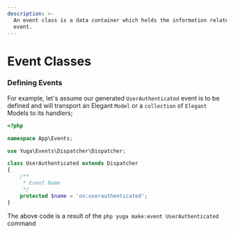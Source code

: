 ```yaml
---
description: >-
  An event class is a data container which holds the information related to the
  event.
---
```


# Event Classes

### Defining Events

&#x20;For example, let's assume our generated `UserAuthenticated` event is to be defined and will transport an Elegant `Model` or a `collection` of `Elegant` Models to its handlers;

```php
<?php

namespace App\Events;

use Yuga\Events\Dispatcher\Dispatcher;

class UserAuthenticated extends Dispatcher
{
    /**
     * Event Name
     */
    protected $name = 'on:userauthenticated';
}
```

The above code is a result of the `php yuga make:event UserAuthenticated` command
